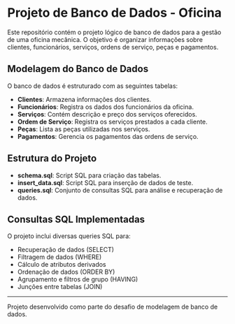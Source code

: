 # Projeto de Banco de Dados - Oficina

Este repositório contém o projeto lógico de banco de dados para a gestão de uma oficina mecânica. O objetivo é organizar informações sobre clientes, funcionários, serviços, ordens de serviço, peças e pagamentos.

## Modelagem do Banco de Dados
O banco de dados é estruturado com as seguintes tabelas:
- **Clientes**: Armazena informações dos clientes.
- **Funcionários**: Registra os dados dos funcionários da oficina.
- **Serviços**: Contém descrição e preço dos serviços oferecidos.
- **Ordem de Serviço**: Registra os serviços prestados a cada cliente.
- **Peças**: Lista as peças utilizadas nos serviços.
- **Pagamentos**: Gerencia os pagamentos das ordens de serviço.

## Estrutura do Projeto
- **schema.sql**: Script SQL para criação das tabelas.
- **insert_data.sql**: Script SQL para inserção de dados de teste.
- **queries.sql**: Conjunto de consultas SQL para análise e recuperação de dados.

## Consultas SQL Implementadas
O projeto inclui diversas queries SQL para:
- Recuperação de dados (SELECT)
- Filtragem de dados (WHERE)
- Cálculo de atributos derivados
- Ordenação de dados (ORDER BY)
- Agrupamento e filtros de grupo (HAVING)
- Junções entre tabelas (JOIN)

---
Projeto desenvolvido como parte do desafio de modelagem de banco de dados.

